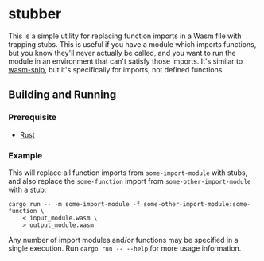 # stubber

This is a simple utility for replacing function imports in a Wasm file with
trapping stubs.  This is useful if you have a module which imports functions,
but you know they'll never actually be called, and you want to run the module in
an environment that can't satisfy those imports.  It's similar to
[wasm-snip](https://github.com/rustwasm/wasm-snip), but it's specifically for
imports, not defined functions.

## Building and Running

### Prerequisite

- [Rust](https://rustup.rs/)

### Example

This will replace all function imports from `some-import-module` with stubs, and
also replace the `some-function` import from `some-other-import-module` with a
stub:

```
cargo run -- -m some-import-module -f some-other-import-module:some-function \
    < input_module.wasm \
    > output_module.wasm
```

Any number of import modules and/or functions may be specified in a single
execution.  Run `cargo run -- --help` for more usage information.
